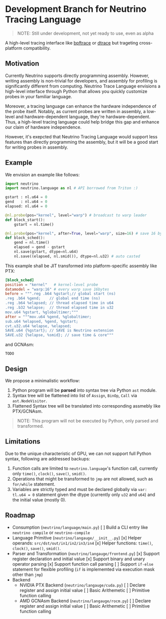 # Development Branch for Neutrino Tracing Language

> NOTE: Still under development, not yet ready to use, even as alpha

A high-level tracing interface like [bpftrace](https://bpftrace.org) or [dtrace](https://dtrace.org/) but trageting cross-platform compatibility.

## Motivation

Currently Neutrino supports directly programming assembly.
However, writing assembly is non-trivial for developers, and assembly for profiling is significantly different from computing.
Neutrino Trace Language envisions a high-level interface through Python that allows you quickly customize probes in your familiar language.

Moreover, a tracing language can enhance the hardware independence of the probe itself. 
Notably, as current probes are written in assembly, a low-level and hardware-dependent language, they're hardware-dependent.
Thus, a high-level tracing language could help bridge this gap and enhance our claim of hardware independence.

However, it's exepcted that Neutrino Tracing Language would support less features than directly programming the assembly, but it will be a good start for writing probes in assembly.

## Example
We envision an example like follows:

```python
import neutrino
import neutrino.language as nl # API borrowed from Triton :)

gstart : nl.u64 = 0
gend   : nl.u64 = 0
elapsed: nl.u64 = 0

@nl.probe(pos="kernel", level="warp") # broadcast to warp leader
def block_start():
    gstart = nl.time()

@nl.probe(pos="kernel", after=True, level="warp", size=16) # save 16 bytes per warp
def block_sched():
    gend = nl.time()
    elapsed = gend - gstart 
    nl.save(gstart, dtype=nl.u64)
    nl.save((elapsed, nl.smid()), dtype=nl.u32) # auto casted
```

This example shall be JIT transformed into platform-specific assembly like PTX:
```toml
[block_sched]
position = "kernel"   # kernel-level probe
datamodel = "warp:16" # every warp save 16bytes
before = """.reg .b64 %gstart;// global start (ns)
.reg .b64 %gend;    // global end time (ns)
.reg .b64 %elapsed; // thread elapsed time in u64
.reg .b32 %elapse;  // thread elapsed time in u32
mov.u64 %gstart, %globaltimer;"""
after = """mov.u64 %gend, %globaltimer;
sub.u64 %elapsed, %gend, %gstart;
cvt.u32.u64 %elapse, %elapsed;
SAVE.u64 {%gstart}; // SAVE is Neutrino extension
SAVE.u32 {%elapse, %smid}; // save time & core"""
```

and GCNAsm:
```
TODO
```

## Design
We propose a minimalistic workflow:
1. Python program will be **parsed** into syntax tree via Python `ast` module.
2. Syntax tree will be flattened into list of `Assign`, `BinOp`, `Call` via `ast.NodeVisitor`.
3. Flattened Syntax tree will be translated into corresponding assmebly like PTX/GCNAsm.

> NOTE: This program will not be executed by Python, only parsed and transformed.

## Limitations
Due to the unique characteristic of GPU, we can not support full Python syntax, following are addressed backups:
1. Function calls are limited to `neutrino.language`'s function call, currently only `time()`, `clock()`, `save()`, `smid()`.
2. Operations that might be transformed to `jmp` are not allowed, such as `for/while` statement.
3. Variables are strictly typed and must be declared globally via `var: tl.u64 = 0` statement given the dtype (currently only `u32` and `u64`) and the initial value (mostly 0).

## Roadmap
* Consumption (`neutrino/language/main.py`)
    [ ] Build a CLI entry like `neutrino compile` or `neutrino-compile`
* Language Primitive (`neutrino/langauge/__init__.py`)
    [x] Helper operands: `src/dst/out/in1/in2/in3/in4`
    [x] Helper functions: `time()`, `clock()`, `save()`, `smid()`.
* Parser and Transformation (`neutrino/langauge/frontend.py`)
    [x] Support register declaration and initial value
    [x] Support binary and unary operator parsing
    [x] Support function call parsing
    [ ] Support `if-else` statement for flexible profiling (`if` is implememted via execution mask other than `jmp`)
* Backend
    * NVIDIA PTX Backend (`neutrino/langauge/cuda.py`)
        [ ] Declare register and assign initial value
        [ ] Basic Arithemetic
        [ ] Primitive function calling
    * AMD GCNAsm Backend (`neutrino/langauge/rocm.py`)
        [ ] Declare register and assign initial value
        [ ] Basic Arithemetic
        [ ] Primitive function calling